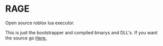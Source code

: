 # RAGE
Open source roblox lua executor.

This is just the bootstrapper and compiled binarys and DLL's. If you want the source go [Here.](https://github.com/Juicyexe/RAGE-Source)

